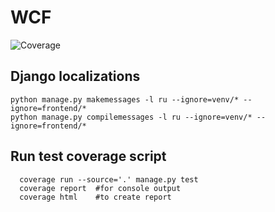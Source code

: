 # WCF
![Coverage](https://img.shields.io/badge/Coverage-71%25-yellow) 

## Django localizations
```shell script
python manage.py makemessages -l ru --ignore=venv/* --ignore=frontend/*
python manage.py compilemessages -l ru --ignore=venv/* --ignore=frontend/*
```

## Run test coverage script 
```shell script
  coverage run --source='.' manage.py test
  coverage report  #for console output
  coverage html    #to create report
```
